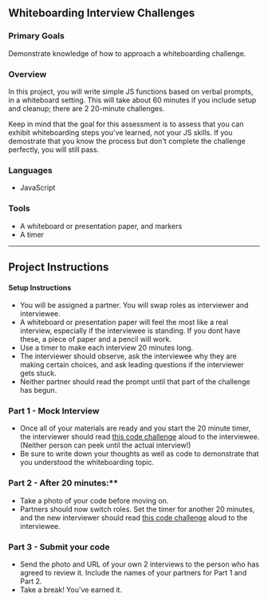 ## Whiteboarding Interview Challenges

### Primary Goals
Demonstrate knowledge of how to approach a whiteboarding challenge.

### Overview
In this project, you will write simple JS functions based on verbal prompts, in a whiteboard setting. This will take about 60 minutes if you include setup and cleanup; there are 2 20-minute challenges.

Keep in mind that the goal for this assessment is to assess that you can exhibit whiteboarding steps you've learned, not your JS skills. If you demostrate that you know the process but don't complete the challenge perfectly, you will still pass.

### Languages
- JavaScript

### Tools
- A whiteboard or presentation paper, and markers
- A timer

-----

## Project Instructions

#### Setup Instructions
- You will be assigned a partner.  You will swap roles as interviewer and interviewee.
- A whiteboard or presentation paper will feel the most like a real interview, especially if the interviewee is standing.  If you dont have these, a piece of paper and a pencil will work.
- Use a timer to make each interview 20 minutes long.
- The interviewer should observe, ask the interviewee why they are making certain choices, and ask leading questions if the interviewer gets stuck.
- Neither partner should read the prompt until that part of the challenge has begun.

### Part 1 - Mock Interview
- Once all of your materials are ready and you start the 20 minute timer, the interviewer should read [this code challenge](https://gist.githubusercontent.com/alodahl/f269d17027633387c6b5c04fdf8dd0b3/raw/1c841e1fc563dc88b713e5723c58e145a685879b/Part%2520I,%2520question%25201) aloud to the interviewee.  (Neither person can peek until the actual interview!)
- Be sure to write down your thoughts as well as code to demonstrate that you understood the whiteboarding topic.

### Part 2 - After 20 minutes:**
-  Take a photo of your code before moving on.
-  Partners should now switch roles. Set the timer for another 20 minutes, and the new interviewer should read [this code challenge](https://gist.githubusercontent.com/alodahl/2f86ed0e231baf13be8c524352b34139/raw/18935fcd8bf5b0a1da030b68e94ed3a72e11bf29/Part%2520I,%2520question%25202) aloud to the interviewee.

### Part 3 - Submit your code
- Send the photo and URL of your own 2 interviews to the person who has agreed to review it. Include the names of your partners for Part 1 and Part 2.
- Take a break!  You've earned it.
